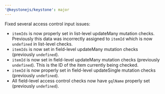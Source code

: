 ```yaml
---
'@keystonejs/keystone': major
---
```


Fixed several access control input issues:
- `itemIds` is now properly set in list-level updateMany mutation checks. Previously this data was incorrectly assigned to `itemId` which is now `undefined` in list-level checks.
- `itemIds` is now set in field-level updateMany mutation checks (previously `undefined`).
- `itemId` is now set in field-level updateMany mutation checks (previously `undefined`). This is the ID of the item currently being checked.
- `itemId` is now properly set in field-level updateSingle mutation checks (previously `undefined`). 
- All field-level access control checks now have `gqlName` properly set (previously `undefined`). 
